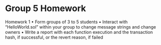 # Group 5 Homework
Homework 1
• Form groups of 3 to 5 students
• Interact with “HelloWorld.sol” within your group to change message strings and change owners
• Write a report with each function execution and the transaction hash, if successful, or the revert reason, if failed
